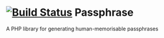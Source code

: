 [![Build Status](https://travis-ci.org/4026/passphrase.svg)](https://travis-ci.org/4026/passphrase)
Passphrase
==========

A PHP library for generating human-memorisable passphrases
